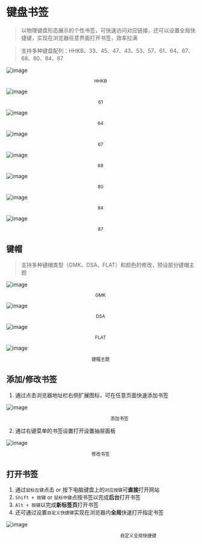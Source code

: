 # 键盘书签

> 以物理键盘形态展示的个性书签，可快速访问对应链接，还可以设置全局快捷键，实现在浏览器任意界面打开书签，效率拉满

> 支持多种键盘配列：HHKB、33、45、47、43、53、57、61、64、67、68、80、84、87

<div style="width: 500px;">
  <img src="/images/keyboard-bookmark/keyboard-hhkb.png" alt="image">
  <p style="font-size: 12px; text-align: center;">HHKB</p>
  <img src="/images/keyboard-bookmark/keyboard-61.png" alt="image">
  <p style="font-size: 12px; text-align: center;">61</p>
  <img src="/images/keyboard-bookmark/keyboard-64.png" alt="image">
  <p style="font-size: 12px; text-align: center;">64</p>
  <img src="/images/keyboard-bookmark/keyboard-67.png" alt="image">
  <p style="font-size: 12px; text-align: center;">67</p>
  <img src="/images/keyboard-bookmark/keyboard-68.png" alt="image">
  <p style="font-size: 12px; text-align: center;">68</p>
  <img src="/images/keyboard-bookmark/keyboard-80.png" alt="image">
  <p style="font-size: 12px; text-align: center;">80</p>
  <img src="/images/keyboard-bookmark/keyboard-84.png" alt="image">
  <p style="font-size: 12px; text-align: center;">84</p>
  <img src="/images/keyboard-bookmark/keyboard-87.png" alt="image">
  <p style="font-size: 12px; text-align: center;">87</p>
</div>

## 键帽

> 支持多种键帽类型（GMK、DSA、FLAT）和颜色的修改，预设部分键帽主题

<div style="width: 500px;">
  <img src="/images/keyboard-bookmark/keycap-gmk.png" alt="image">
  <p style="font-size: 12px; text-align: center;">GMK</p>
  <img src="/images/keyboard-bookmark/keycap-dsa.png" alt="image">
  <p style="font-size: 12px; text-align: center;">DSA</p>
  <img src="/images/keyboard-bookmark/keycap-flat.png" alt="image">
  <p style="font-size: 12px; text-align: center;">FLAT</p>
  <img src="/images/keyboard-bookmark/keycap-theme.png" alt="image">
  <p style="font-size: 12px; text-align: center;">键帽主题</p>
</div>

## 添加/修改书签

1. 通过点击浏览器地址栏右侧扩展图标，可在任意页面快速添加书签

<div style="width: 600px;">
  <img src="/images/keyboard-bookmark/popup.png" alt="image">
  <p style="font-size: 12px; text-align: center;">添加书签</p>
</div>

2. 通过右键菜单的书签设置打开设置抽屉面板

<div style="width: 500px;">
  <img src="/images/keyboard-bookmark/setting.png" alt="image">
  <p style="font-size: 12px; text-align: center;">修改书签</p>
</div>

## 打开书签
1. 通过`鼠标左键`点击 or 按下电脑键盘上的`对应按键`可**直接**打开网站
2. `Shift + 按键` or `鼠标中键`点按书签以完成**后台**打开书签
3. `Alt + 按键`以完成**新标签页**打开书签
4. 还可通过设置`自定义快捷键`实现在浏览器内**全局**快速打开指定书签
<div style="width: 700px;">
  <img src="/images/keyboard-bookmark/shortcuts.png" alt="image">
  <p style="font-size: 12px; text-align: center;">自定义全局快捷键</p>
</div>
